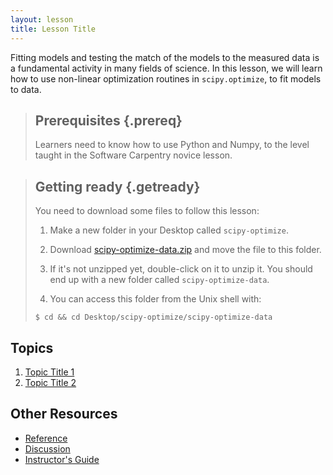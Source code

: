 ```yaml
---
layout: lesson
title: Lesson Title
---
```


Fitting models and testing the match of the models to the measured data is a
fundamental activity in many fields of science. In this lesson, we will learn
how to use non-linear optimization routines in `scipy.optimize`, to fit models
to data.

> ## Prerequisites {.prereq}
>
> Learners need to know how to use Python and Numpy, to the level taught
> in the Software Carpentry novice lesson.
>


> ## Getting ready {.getready}
>
> You need to download some files to follow this lesson:
>
> 1. Make a new folder in your Desktop called `scipy-optimize`.
>
> 2. Download [scipy-optimize-data.zip](./scipy-optimize-data.zip) and move the file to this folder.
>
> 3. If it's not unzipped yet, double-click on it to unzip it. You should end up with a new folder called `scipy-optimize-data`.
>
> 4. You can access this folder from the Unix shell with:
>
> ~~~ {.input}
> $ cd && cd Desktop/scipy-optimize/scipy-optimize-data
> ~~~


## Topics

1.  [Topic Title 1](01-intro.html)
2.  [Topic Title 2](02-linear-models.html)

## Other Resources

*   [Reference](reference.html)
*   [Discussion](discussion.html)
*   [Instructor's Guide](instructors.html)
